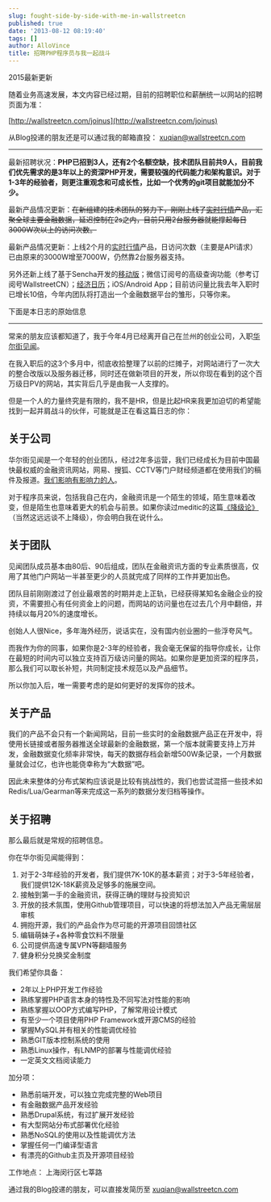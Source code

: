 ```yaml
---
slug: fought-side-by-side-with-me-in-wallstreetcn
published: true
date: '2013-08-12 08:19:40'
tags: []
author: AlloVince
title: 招聘PHP程序员与我一起战斗
---
```


2015最新更新

随着业务高速发展，本文内容已经过期，目前的招聘职位和薪酬统一以网站的招聘页面为准：

[http://wallstreetcn.com/joinus](http://wallstreetcn.com/joinus)

从Blog投递的朋友还是可以通过我的邮箱直投： [xuqian@wallstreetcn.com](xuqian@wallstreetcn.com)

-----


最新招聘状况：__PHP已招到3人，还有2个名额空缺，技术团队目前共9人，目前我们优先需求的是3年以上的资深PHP开发，需要较强的代码能力和架构意识。对于1-3年的经验者，则更注重观念和可成长性，比如一个优秀的git项目就能加分不少。__

最新产品情况更新：<del>在新组建的技术团队的努力下，刚刚上线了[实时行情](http://markets.wallstreetcn.com/)产品，汇聚全球主要金融数据，延迟控制在2s之内，目前只用2台服务器就能撑起每日3000W次以上的访问次数。</del>

最新产品情况更新：上线2个月的[实时行情](http://markets.wallstreetcn.com/)产品，日访问次数（主要是API请求）已由原来的3000W增至7000W，仍然靠2台服务器支持。

另外还新上线了基于Sencha开发的[移动版](http://m.wallstreetcn.com/)；微信订阅号的高级查询功能（参考订阅号WallstreetCN）；[经济日历](http://calendar.wallstreetcn.com/)；iOS/Android App；目前访问量比我去年入职时已增长10倍，今年内团队将打造出一个金融数据平台的雏形，只等你来。

下面是本日志的原始信息

------

常来的朋友应该都知道了，我于今年4月已经离开自己在兰州的创业公司，入职[华尔街见闻](http://wallstreetcn.com/)。

在我入职后的这3个多月中，彻底收拾整理了以前的烂摊子，对网站进行了一次大的整合改版以及服务器迁移，同时还在做新项目的开发，所以你现在看到的这个百万级日PV的网站，其实背后几乎是由我一人支撑的。

但是一个人的力量终究是有限的，我不是HR，但是比起HR来我更加迫切的希望能找到一起并肩战斗的伙伴，可能就是正在看这篇日志的你：


## 关于公司

华尔街见闻是一个年轻的创业团队，经过2年多运营，我们已经成长为目前中国最快最权威的金融资讯网站，网易、搜狐、CCTV等门户财经频道都在使用我们的稿件及报道。[我们影响有影响力的人](http://wallstreetcn.com/about)。

对于程序员来说，包括我自己在内，金融资讯是一个陌生的领域，陌生意味着改变，但是陌生也意味着更大的机会与前景。如果你读过meditic的这篇[《降级论》](http://meditic.com/degrading-for-success/)（当然这远远谈不上降级），你会明白我在说什么。


## 关于团队

见闻团队成员基本由80后、90后组成，团队在金融资讯方面的专业素质很高，仅用了其他门户网站一半甚至更少的人员就完成了同样的工作并更加出色。

团队目前刚刚渡过了创业最艰苦的时期并走上正轨，已经获得某知名金融企业的投资，不需要担心有任何资金上的问题，而网站的访问量也在过去几个月中翻倍，并持续以每月20%的速度增长。

创始人人很Nice，多年海外经历，说话实在，没有国内创业圈的一些浮夸风气。

而我作为你的同事，如果你是2-3年的经验者，我会毫无保留的指导你成长，让你在最短的时间内可以独立支持百万级访问量的网站。如果你是更加资深的程序员，那么我们可以取长补短，共同制定技术规范以及产品细节。

所以你加入后，唯一需要考虑的是如何更好的发挥你的技术。


## 关于产品

我们的产品不会只有一个新闻网站，目前一些实时的金融数据产品正在开发中，将使用长链接或者服务器推送全球最新的金融数据，第一个版本就需要支持上万并发，金融数据变化频率非常快，每天的数据存档会新增500W条记录，一个月数据量就会过亿，也许也能侥幸称为“大数据”吧。

因此未来整体的分布式架构应该说是比较有挑战性的，我们也尝试混搭一些技术如Redis/Lua/Gearman等来完成这一系列的数据分发归档等操作。


## 关于招聘

那么最后就是常规的招聘信息。

你在华尔街见闻能得到：

1. 对于2-3年经验的开发者，我们提供7K-10K的基本薪资；对于3-5年经验者，我们提供12K-18K薪资及足够多的施展空间。
3. 接触到第一手的金融资讯，获得正确的理财与投资知识
4. 开放的技术氛围，使用Github管理项目，可以快速的将想法加入产品无需层层审核
5. 拥抱开源，我们的产品会作为尽可能的开源项目回馈社区
6. 编辑萌妹子+各种零食饮料不限量
7. 公司提供高速专属VPN等翻墙服务
8. 健身积分兑换奖金制度

我们希望你具备：

- 2年以上PHP开发工作经验
- 熟练掌握PHP语言本身的特性及不同写法对性能的影响
- 熟练掌握以OOP方式编写PHP，了解常用设计模式
- 有至少一个项目使用PHP Framework或开源CMS的经验
- 掌握MySQL并有相关的性能调优经验
- 熟悉GIT版本控制系统的使用
- 熟悉Linux操作，有LNMP的部署与性能调优经验
- 一定英文文档阅读能力

加分项：

- 熟悉前端开发，可以独立完成完整的Web项目
- 有金融数据产品开发经验
- 熟悉Drupal系统，有过扩展开发经验
- 有大型网站分布式部署优化经验
- 熟悉NoSQL的使用以及性能调优方法
- 掌握任何一门编译型语言
- 有漂亮的Github主页及开源项目经验

工作地点： 上海闵行区七莘路

通过我的Blog投递的朋友，可以直接发简历至 xuqian@wallstreetcn.com

